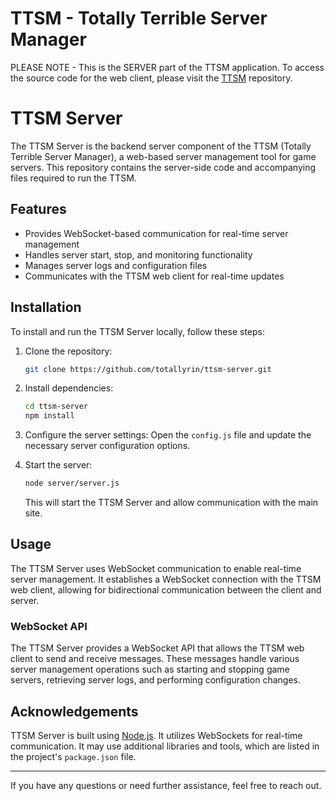 # TTSM - Totally Terrible Server Manager

PLEASE NOTE - This is the SERVER part of the TTSM application. To access the source code for the web client, please
visit the [TTSM](https://github.com/totallyrin/ttsm) repository.

[//]: # (use the command `node .\server\server.js` from root directory to start the server)

# TTSM Server

The TTSM Server is the backend server component of the TTSM (Totally Terrible Server Manager), a web-based server
management tool for game servers. This repository contains the server-side code and accompanying files required to
run the TTSM.

## Features

- Provides WebSocket-based communication for real-time server management
- Handles server start, stop, and monitoring functionality
- Manages server logs and configuration files
- Communicates with the TTSM web client for real-time updates

## Installation

To install and run the TTSM Server locally, follow these steps:

1. Clone the repository:
   ```bash
   git clone https://github.com/totallyrin/ttsm-server.git
   ```

2. Install dependencies:
   ```bash
   cd ttsm-server
   npm install
   ```

3. Configure the server settings:
   Open the `config.js` file and update the necessary server configuration options.

4. Start the server:
   ```bash
   node server/server.js
   ```
   This will start the TTSM Server and allow communication with the main site.

## Usage

The TTSM Server uses WebSocket communication to enable real-time server management. It establishes a WebSocket
connection with the TTSM web client, allowing for bidirectional communication between the client and server.

### WebSocket API

The TTSM Server provides a WebSocket API that allows the TTSM web client to send and receive messages. These messages
handle
various server management operations such as starting and stopping game servers, retrieving server logs, and performing
configuration changes.

## Acknowledgements

TTSM Server is built using [Node.js](https://nodejs.org). It utilizes
WebSockets for real-time communication. It may use additional libraries and tools, which are listed in the
project's `package.json` file.

---

If you have any questions or need further assistance, feel free to reach out.
